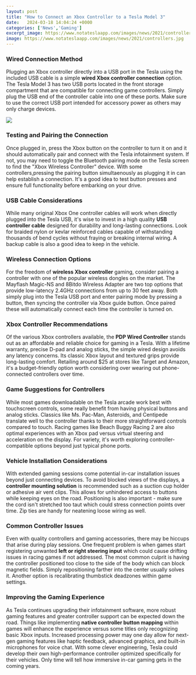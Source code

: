 ```yaml
---
layout: post
title: "How to Connect an Xbox Controller to a Tesla Model 3"
date:   2024-03-18 14:04:24 +0000
categories: ['News','Gaming']
excerpt_image: https://www.notateslaapp.com/images/news/2021/controllers.jpg
image: https://www.notateslaapp.com/images/news/2021/controllers.jpg
---
```


### Wired Connection Method 
Plugging an Xbox controller directly into a USB port in the Tesla using the included USB cable is a simple **wired Xbox controller connection** option. The Tesla Model 3 has two USB ports located in the front storage compartment that are compatible for connecting game controllers. Simply plug the USB end of the controller cable into one of these ports. Make sure to use the correct USB port intended for accessory power as others may only charge devices.

![](https://getuniqueideas.com/wp-content/uploads/2023/04/How-to-connect-xbox-controller-to-tesla-model-3.jpg)
### Testing and Pairing the Connection
Once plugged in, press the Xbox button on the controller to turn it on and it should automatically pair and connect with the Tesla infotainment system. If not, you may need to toggle the Bluetooth pairing mode on the Tesla screen to find the "Xbox Wireless Controller" device. With some controllers,pressing the pairing button simultaenously as plugging it in can help establish a connection. It's a good idea to test button presses and ensure full functionality before embarking on your drive.
### USB Cable Considerations
While many original Xbox One controller cables will work when directly plugged into the Tesla USB, it's wise to invest in a high quality **USB controller cable** designed for durability and long-lasting connections. Look for braided nylon or kevlar reinforced cables capable of withstanding thousands of bend cycles without fraying or breaking internal wiring. A backup cable is also a good idea to keep in the vehicle.  
### Wireless Connection Options
For the freedom of **wireless Xbox controller** gaming, consider pairing a controller with one of the popular wireless dongles on the market. The Mayflash Magic-NS and 8Bitdo Wireless Adapter are two top options that provide low-latency 2.4GHz connections from up to 30 feet away. Both simply plug into the Tesla USB port and enter pairing mode by pressing a button, then syncing the controller via Xbox guide button. Once paired these will automatically connect each time the controller is turned on.
### Xbox Controller Recommendations   
Of the various Xbox controllers available, the **PDP Wired Controller** stands out as an affordable and reliable choice for gaming in a Tesla. With a lifetime warranty, precise D-pad and analog sticks, the simple wired design avoids any latency concerns. Its classic Xbox layout and textured grips provide long-lasting comfort. Retailing around $25 at stores like Target and Amazon, it's a budget-friendly option worth considering over wearing out phone-connected controllers over time.
### Game Suggestions for Controllers
While most games downloadable on the Tesla arcade work best with touchscreen controls, some really benefit from having physical buttons and analog sticks. Classics like Ms. Pac-Man, Asteroids, and Centipede translate well to the controller thanks to their more straightforward controls compared to touch. Racing games like Beach Buggy Racing 2 are also optimal experiences with an Xbox pad versus virtual steering and acceleration on the display. For variety, it's worth exploring controller-compatible options beyond just typical phone ports.
### Vehicle Installation Considerations
With extended gaming sessions come potential in-car installation issues beyond just connecting devices. To avoid blocked views of the displays, a **controller mounting solution** is recommended such as a suction cup holder or adhesive air vent clips. This allows for unhindered access to buttons while keeping eyes on the road. Positioning is also important - make sure the cord isn't stretched too taut which could stress connection points over time. Zip ties are handy for neatening loose wiring as well.
### Common Controller Issues 
Even with quality controllers and gaming accessories, there may be hiccups that arise during play sessions. One frequent problem is when games start registering unwanted **left or right steering input** which could cause drifting issues in racing games if not addressed. The most common culprit is having the controller positioned too close to the side of the body which can block magnetic fields. Simply repositioning farther into the center usually solves it. Another option is recalibrating thumbstick deadzones within game settings.
### Improving the Gaming Experience 
As Tesla continues upgrading their infotainment software, more robust gaming features and greater controller support can be expected down the road. Things like implementing **native controller button mapping** within games will enhance the experience versus some titles only recognizing basic Xbox inputs. Increased processing power may one day allow for next-gen gaming features like haptic feedback, advanced graphics, and built-in microphones for voice chat. With some clever engineering, Tesla could develop their own high-performance controller optimized specifically for their vehicles. Only time will tell how immersive in-car gaming gets in the coming years.